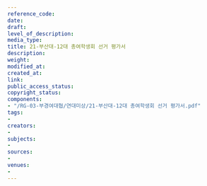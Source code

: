 ```yaml
---
reference_code: 
date: 
draft: 
level_of_description: 
media_type: 
title: 21-부산대-12대 총여학생회 선거 평가서
description: 
weight: 
modified_at: 
created_at: 
link: 
public_access_status: 
copyright_status: 
components:
- "/RG-03-부경여대협/연대미상/21-부산대-12대 총여학생회 선거 평가서.pdf"
tags:
- 
creators:
- 
subjects:
- 
sources:
- 
venues:
- 
---
```

